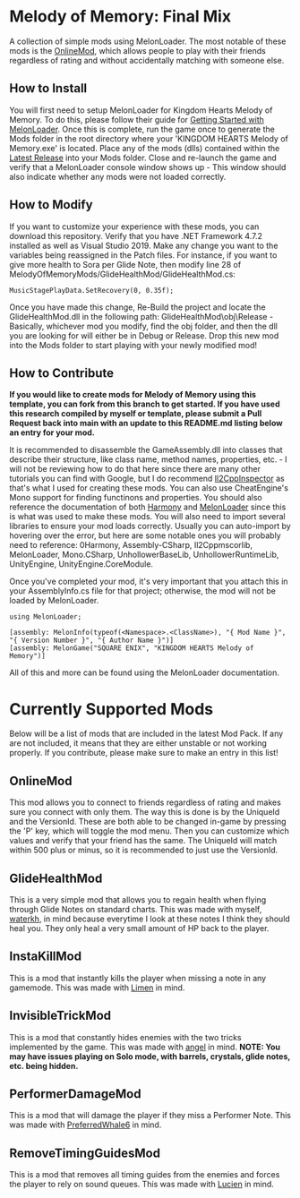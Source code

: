 # Melody of Memory: Final Mix
A collection of simple mods using MelonLoader. The most notable of these mods is the [OnlineMod](https://github.com/WaterKH/MelodyOfMemoryMods/edit/main/README.md#onlinemod), which allows people to play with their friends regardless of rating and without accidentally matching with someone else.


## How to Install
You will first need to setup MelonLoader for Kingdom Hearts Melody of Memory. To do this, please follow their guide for [Getting Started with MelonLoader](https://melonwiki.xyz/#/README). Once this is complete, run the game once to generate the Mods folder in the root directory where your 'KINGDOM HEARTS Melody of Memory.exe' is located. Place any of the mods (dlls) contained within the [Latest Release](https://github.com/WaterKH/MelodyOfMemoryMods/releases) into your Mods folder. Close and re-launch the game and verify that a MelonLoader console window shows up - This window should also indicate whether any mods were not loaded correctly.


## How to Modify
If you want to customize your experience with these mods, you can download this repository. Verify that you have .NET Framework 4.7.2 installed as well as Visual Studio 2019. Make any change you want to the variables being reassigned in the Patch files. For instance, if you want to give more health to Sora per Glide Note, then modify line 28 of MelodyOfMemoryMods/GlideHealthMod/GlideHealthMod.cs:

```
MusicStagePlayData.SetRecovery(0, 0.35f);
```

Once you have made this change, Re-Build the project and locate the GlideHealthMod.dll in the following path: GlideHealthMod\obj\Release - Basically, whichever mod you modify, find the obj folder, and then the dll you are looking for will either be in Debug or Release. Drop this new mod into the Mods folder to start playing with your newly modified mod!


## How to Contribute
**If you would like to create mods for Melody of Memory using this template, you can fork from this branch to get started. If you have used this research compiled by myself or template, please submit a Pull Request back into main with an update to this README.md listing below an entry for your mod.**

It is recommended to disassemble the GameAssembly.dll into classes that describe their structure, like class name, method names, properties, etc. - I will not be reviewing how to do that here since there are many other tutorials you can find with Google, but I do recommend [Il2CppInspector](https://github.com/djkaty/Il2CppInspector/releases/tag/2021.1) as that's what I used for creating these mods. You can also use CheatEngine's Mono support for finding functinons and properties. You should also reference the documentation of both [Harmony](https://harmony.pardeike.net/articles/patching.html) and [MelonLoader](https://melonwiki.xyz/#/modders/quickstart) since this is what was used to make these mods. You will also need to import several libraries to ensure your mod loads correctly. Usually you can auto-import by hovering over the error, but here are some notable ones you will probably need to reference: 0Harmony, Assembly-CSharp, Il2Cppmscorlib, MelonLoader, Mono.CSharp, UnhollowerBaseLib, UnhollowerRuntimeLib, UnityEngine, UnityEngine.CoreModule.

Once you've completed your mod, it's very important that you attach this in your AssemblyInfo.cs file for that project; otherwise, the mod will not be loaded by MelonLoader.
```
using MelonLoader;

[assembly: MelonInfo(typeof(<Namespace>.<ClassName>), "{ Mod Name }", "{ Version Number }", "{ Author Name }")]
[assembly: MelonGame("SQUARE ENIX", "KINGDOM HEARTS Melody of Memory")]
```

All of this and more can be found using the MelonLoader documentation.


# Currently Supported Mods
Below will be a list of mods that are included in the latest Mod Pack. If any are not included, it means that they are either unstable or not working properly. If you contribute, please make sure to make an entry in this list!


## OnlineMod
This mod allows you to connect to friends regardless of rating and makes sure you connect with only them. The way this is done is by the UniqueId and the VersionId. These are both able to be changed in-game by pressing the 'P' key, which will toggle the mod menu. Then you can customize which values and verify that your friend has the same. The UniqueId will match within 500 plus or minus, so it is recommended to just use the VersionId.


## GlideHealthMod
This is a very simple mod that allows you to regain health when flying through Glide Notes on standard charts. This was made with myself, [waterkh](https://twitter.com/water_kh), in mind because everytime I look at these notes I think they should heal you. They only heal a very small amount of HP back to the player.


## InstaKillMod
This is a mod that instantly kills the player when missing a note in any gamemode. This was made with [Limen](https://twitter.com/Limen_nt) in mind.


## InvisibleTrickMod
This is a mod that constantly hides enemies with the two tricks implemented by the game. This was made with [angel](https://twitter.com/plnkblue) in mind. **NOTE: You may have issues playing on Solo mode, with barrels, crystals, glide notes, etc. being hidden.**


## PerformerDamageMod
This is a mod that will damage the player if they miss a Performer Note. This was made with [PreferredWhale6](https://twitter.com/PreferredWhale) in mind.


## RemoveTimingGuidesMod
This is a mod that removes all timing guides from the enemies and forces the player to rely on sound queues. This was made with [Lucien](https://twitter.com/RenegadeLucien) in mind.
